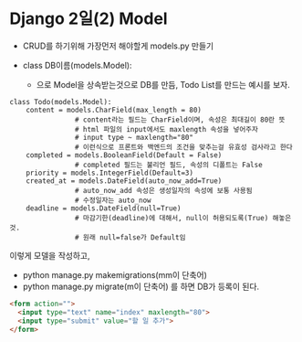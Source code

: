 # Django 2일(2) Model

- CRUD를 하기위해 가장먼저 해야할게 models.py 만들기



- class DB이름(models.Model): 
  - 으로 Model을 상속받는것으로 DB를 만듬, Todo List를 만드는 예시를 보자.

```django
class Todo(models.Model):
	content = models.CharField(max_length = 80) 
				# content라는 필드는 CharField이며, 속성은 최대길이 80란 뜻
				# html 파일의 input에서도 maxlength 속성을 넣어주자
				# input type ~ maxlength="80"
				# 이런식으로 프론트와 백엔드의 조건을 맞추는걸 유효성 검사라고 한다
	completed = models.BooleanField(Default = False)
				# completed 필드는 불리언 필드, 속성의 디폴트는 False
	priority = models.IntegerField(Default=3)
	created_at = models.DateField(auto_now_add=True)
				# auto_now_add 속성은 생성일자의 속성에 보통 사용됨 
				# 수정일자는 auto_now
	deadline = models.DateField(null=True)
				# 마감기한(deadline)에 대해서, null이 허용되도록(True) 해놓은 것.
				# 원래 null=false가 Default임
```

이렇게 모델을 작성하고,

- python manage.py makemigrations(mm이 단축어)
- python manage.py migrate(m이 단축어) 를 하면 DB가 등록이 된다.



```html
<form action="">
  <input type="text" name="index" maxlength="80">
  <input type="submit" value="할 일 추가">
</form>
```

